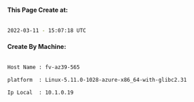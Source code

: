 
   
#### This Page Create at:

```bash

2022-03-11 - 15:07:18 UTC

```

#### Create By Machine:

```bash

Host Name : fv-az39-565

platform  : Linux-5.11.0-1028-azure-x86_64-with-glibc2.31

Ip Local  : 10.1.0.19

```

